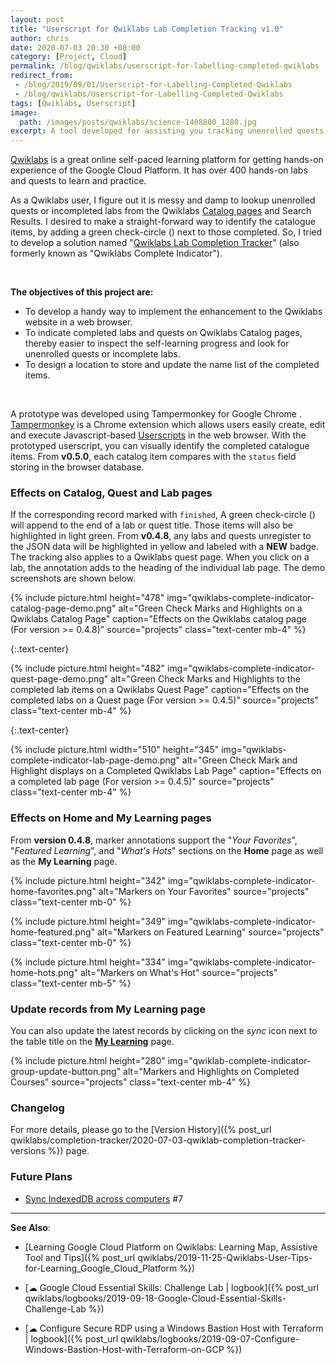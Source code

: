 ```yaml
---
layout: post
title: "Userscript for Qwiklabs Lab Completion Tracking v1.0"
author: chris
date: 2020-07-03 20:30 +08:00
category: [Project, Cloud]
permalink: /blog/qwiklabs/userscript-for-labelling-completed-qwiklabs
redirect_from:
 - /blog/2019/09/01/Userscript-for-Labelling-Completed-Qwiklabs
 - /blog/qwiklabs/Userscript-for-Labelling-Completed-Qwiklabs
tags: [Qwiklabs, Userscript]
image: 
  path: /images/posts/qwiklabs/science-1408800_1280.jpg
excerpt: A tool developed for assisting you tracking unenrolled quests and incompleted labs on the online self-paced learning platform, Qwiklabs. Enabling you to have a more joyful experience in exploring the training exercises right for you.
---
```


[Qwiklabs](https://www.qwiklabs.com) is a great online self-paced learning platform for getting hands-on experience of the Google Cloud Platform. It has over 400 hands-on labs and quests to learn and practice.

As a Qwiklabs user, I figure out it is messy and damp to lookup unenrolled quests or incompleted labs from the Qwiklabs [Catalog pages](https://www.qwiklabs.com/catalog) and Search Results. I desired to make a straight-forward way to  identify the catalogue items, by adding a green check-circle (<i class="fa fa-check-circle" style="color:green"></i>) next to those completed. So, I tried to develop a solution named "[Qwiklabs Lab Completion Tracker](https://github.com/chriskyfung/qwiklabs-completed-labs-tracker)" (also formerly known as "Qwiklabs Complete Indicator").

<!--more-->

<br>

**The objectives of this project are:**
- To develop a handy way to implement the enhancement to the Qwiklabs website in a web browser.
- To indicate completed labs and quests on Qwiklabs Catalog pages, thereby easier to inspect the self-learning progress and look for unenrolled quests or incomplete labs.
- To design a location to store and update the name list of the completed items.

<br>

A prototype was developed using Tampermonkey <i class="fa fa-plug"></i> for Google Chrome <i class="fab fa-chrome"></i>. [Tampermonkey](https://www.tampermonkey.net/) is a Chrome extension which allows users easily create, edit and execute Javascript-based <i class="fa fa-code"></i> [Userscripts](https://en.wikipedia.org/wiki/Userscript) in the web browser. With the prototyped userscript, you can visually identify the completed catalogue items. From **v0.5.0**, each catalog item compares with the `status` field storing in the browser database.

### Effects on Catalog, Quest and Lab pages

If the corresponding record marked with `finished`, A green check-circle (<i class="fa fa-check-circle" style="color:green"></i>) will append to the end of a lab or quest title. Those items will also be highlighted in light green. From **v0.4.8**, any labs and quests unregister to the JSON data will be highlighted in yellow and labeled with a **NEW** badge. The tracking also applies to a Qwiklabs quest page. When you click on a lab, the annotation adds to the heading of the individual lab page. The demo screenshots are shown below.

{% include picture.html height="478" img="qwiklabs-complete-indicator-catalog-page-demo.png" alt="Green Check Marks and Highlights on a Qwiklabs Catalog Page" caption="Effects on the Qwiklabs catalog page (For version >= 0.4.8)" source="projects" class="text-center mb-4" %}

{:.text-center}
<i class='fas fa-angle-down' style='font-size:48px;'></i>

{% include picture.html height="482" img="qwiklabs-complete-indicator-quest-page-demo.png" alt="Green Check Marks and Highlights to the completed lab items on a Qwiklabs Quest Page" caption="Effects on the completed labs on a Quest page (For version >= 0.4.5)" source="projects" class="text-center mb-4" %}

{:.text-center}
<i class='fas fa-angle-down' style='font-size:48px;'></i>

{% include picture.html width="510" height="345" img="qwiklabs-complete-indicator-lab-page-demo.png" alt="Green Check Mark and Highlight displays on a Completed Qwiklabs Lab Page" caption="Effects on a completed lab page (For version >= 0.4.5)" source="projects" class="text-center mb-4" %}

### Effects on Home and My Learning pages

From **version 0.4.8**, marker annotations support the "_Your Favorites_", "_Featured Learning_", and "_What's Hots_" sections on the **Home** page as well as the **My Learning** page.

{% include picture.html height="342" img="qwiklabs-complete-indicator-home-favorites.png" alt="Markers on Your Favorites" source="projects" class="text-center mb-0" %}

{% include picture.html height="349" img="qwiklabs-complete-indicator-home-featured.png" alt="Markers on Featured Learning" source="projects" class="text-center mb-0" %}

{% include picture.html height="334" img="qwiklabs-complete-indicator-home-hots.png" alt="Markers on What's Hot" source="projects" class="text-center mb-5" %}

### Update records from My Learning page

You can also update the latest records by clicking on the *sync* <i class='fas fa-sync-alt' style="transform: rotate(50deg) scaleY(-1);"></i> icon next to the table title on the [**My Learning**](https://www.qwiklabs.com/my_learning/) page.

{% include picture.html height="280" img="qwiklab-complete-indicator-group-update-button.png" alt="Markers and Highlights on Completed Courses" source="projects" class="text-center mb-4" %}

### Changelog

For more details, please go to the [Version History]({% post_url qwiklabs/completion-tracker/2020-07-03-qwiklab-completion-tracker-versions %}) page.

### Future Plans

- [Sync IndexedDB across computers](https://github.com/chriskyfung/qwiklabs-completed-labs-tracker/issues/7) #7

* * *

**See Also**:

- [Learning Google Cloud Platform on Qwiklabs: Learning Map, Assistive Tool and Tips]({% post_url qwiklabs/2019-11-25-Qwiklabs-User-Tips-for-Learning_Google_Cloud_Platform %})

- [☁ Google Cloud Essential Skills: Challenge Lab \| logbook]({% post_url qwiklabs/logbooks/2019-09-18-Google-Cloud-Essential-Skills-Challenge-Lab %})

- [☁ Configure Secure RDP using a Windows Bastion Host with Terraform \| logbook]({% post_url qwiklabs/logbooks/2019-09-07-Configure-Windows-Bastion-Host-with-Terraform-on-GCP %})